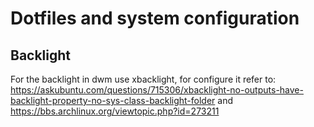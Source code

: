 # Dotfiles and system configuration

## Backlight

For the backlight in dwm use xbacklight, for configure it refer to: https://askubuntu.com/questions/715306/xbacklight-no-outputs-have-backlight-property-no-sys-class-backlight-folder and https://bbs.archlinux.org/viewtopic.php?id=273211
